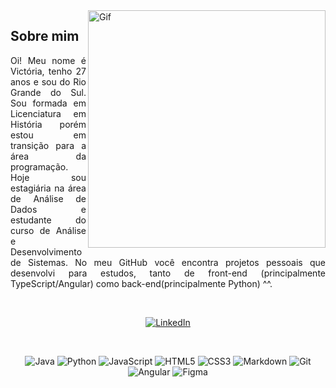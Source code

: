 
<img align="right" alt="Gif" height="380" src="https://i.pinimg.com/originals/b6/e9/7d/b6e97d9c28651e1c05f91637334563a5.gif">

<h2> Sobre mim </h2>

<p align="justify">Oi! Meu nome é Victória, tenho 27 anos e sou do Rio Grande do Sul. Sou formada em Licenciatura em História porém estou em transição para a área da programação. Hoje sou estagiária na área de Análise de Dados e estudante do curso de Análise e Desenvolvimento de Sistemas. No meu GitHub você encontra projetos pessoais que desenvolvi para estudos, tanto de front-end (principalmente TypeScript/Angular) como back-end(principalmente Python) ^^.</p>

<br>
<div align="center">
  
[![LinkedIn](https://img.shields.io/badge/-LinkedIn-000?style=for-the-badge&logo=linkedin&logoColor=FFAB33&color=FFF)](https://www.linkedin.com/in/victoriazanella/)

</div>
<br>

<div align="center">
  
![Java](https://img.shields.io/badge/java-%23ED8B00.svg?style=for-the-badge&logo=openjdk&logoColor=FFAB33&labelColor=FFF&color=FFF)
![Python](https://img.shields.io/badge/python-3670A0?style=for-the-badge&logo=python&logoColor=FFAB33&color=FFF)
![JavaScript](https://img.shields.io/badge/javascript-%23323330.svg?style=for-the-badge&logo=javascript&logoColor=FFAB33&color=FFF)
![HTML5](https://img.shields.io/badge/HTML-000?style=for-the-badge&logo=html5&logoColor=FFAB33&color=FFF) 
![CSS3](https://img.shields.io/badge/CSS-000?style=for-the-badge&logo=css3&logoColor=FFAB33&color=FFF) 
![Markdown](https://img.shields.io/badge/Markdown-000?style=for-the-badge&logo=markdown&logoColor=FFAB33&color=FFF)
![Git](https://img.shields.io/badge/git-%23F05033.svg?style=for-the-badge&logo=git&logoColor=FFAB33&color=FFF)
![Angular](https://img.shields.io/badge/angular-%23DD0031.svg?style=for-the-badge&logo=angular&logoColor=FFAB33&color=FFF)
![Figma](https://img.shields.io/badge/figma-%23F24E1E.svg?style=for-the-badge&logo=figma&logoColor=FFAB33&color=FFF)

</div>
